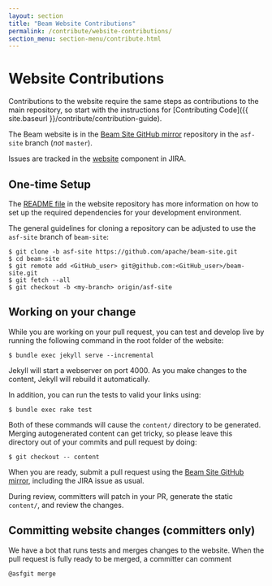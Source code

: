 ```yaml
---
layout: section
title: "Beam Website Contributions"
permalink: /contribute/website-contributions/
section_menu: section-menu/contribute.html
---
```

<!--
Licensed under the Apache License, Version 2.0 (the "License");
you may not use this file except in compliance with the License.
You may obtain a copy of the License at

http://www.apache.org/licenses/LICENSE-2.0

Unless required by applicable law or agreed to in writing, software
distributed under the License is distributed on an "AS IS" BASIS,
WITHOUT WARRANTIES OR CONDITIONS OF ANY KIND, either express or implied.
See the License for the specific language governing permissions and
limitations under the License.
-->

# Website Contributions

Contributions to the website require the same steps as contributions to the
main repository, so start with the instructions for [Contributing
Code]({{ site.baseurl }}/contribute/contribution-guide).

The Beam website is in the [Beam Site GitHub
mirror](https://github.com/apache/beam-site) repository in the `asf-site`
branch (_not_ `master`).

Issues are tracked in the
[website](https://issues.apache.org/jira/issues/?jql=project%20%3D%20BEAM%20AND%20component%20%3D%20website)
component in JIRA.

## One-time Setup

The [README file](https://github.com/apache/beam-site/blob/asf-site/README.md)
in the website repository has more information on how to set up the required
dependencies for your development environment.

The general guidelines for cloning a repository can be adjusted to use the
`asf-site` branch of `beam-site`:

	$ git clone -b asf-site https://github.com/apache/beam-site.git
	$ cd beam-site
	$ git remote add <GitHub_user> git@github.com:<GitHub_user>/beam-site.git
	$ git fetch --all
	$ git checkout -b <my-branch> origin/asf-site

## Working on your change

While you are working on your pull request, you can test and develop live by
running the following command in the root folder of the website:

	$ bundle exec jekyll serve --incremental

Jekyll will start a webserver on port 4000. As you make changes to the content,
Jekyll will rebuild it automatically.

In addition, you can run the tests to valid your links using:

	$ bundle exec rake test

Both of these commands will cause the `content/` directory to be generated.
Merging autogenerated content can get tricky, so please leave this directory
out of your commits and pull request by doing:

	$ git checkout -- content

When you are ready, submit a pull request using the [Beam Site GitHub
mirror](https://github.com/apache/beam-site), including the JIRA issue as
usual.

During review, committers will patch in your PR, generate the static
`content/`, and review the changes.

## Committing website changes (committers only)

We have a bot that runs tests and merges changes to the website.
When the pull request is fully ready to be merged, a committer
can comment

    @asfgit merge

